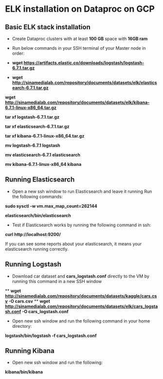 # ELK installation on Dataproc on GCP

## Basic ELK stack installation
* Create Dataproc clusters with at least **100 GB** space with **16GB ram**

* Run below commands in your SSH terminal of your Master node in order:

 * **wget https://artifacts.elastic.co/downloads/logstash/logstash-6.7.1.tar.gz**
 * **wget http://sinamedialab.com/repository/documents/datasets/elk/elasticsearch-6.7.1.tar.gz**

**wget http://sinamedialab.com/repository/documents/datasets/elk/kibana-6.7.1-linux-x86_64.tar.gz**

**tar xf logstash-6.7.1.tar.gz**

**tar xf elasticsearch-6.7.1.tar.gz**

**tar xf kibana-6.7.1-linux-x86_64.tar.gz**

**mv logstash-6.7.1 logstash**

**mv elasticsearch-6.7.1 elasticsearch**

**mv kibana-6.7.1-linux-x86_64 kibana**


## Running Elasticsearch
* Open a new ssh window to run Elasticsearch and leave it running
Run the following commands:

**sudo sysctl -w vm.max_map_count=262144**

**elasticsearch/bin/elasticsearch**

* Test if Elasticsearch works by running the following command in ssh:

**curl http://localhost:9200/**

If you can see some reports about your elasticsearch, it means your elasticsearch running correctly.

## Running Logstash
* Download car dataset and **cars_logstash.conf** directly to the VM by running this command in a new SSH window

** **wget http://sinamedialab.com/repository/documents/datasets/kaggle/cars.csv -O cars.csv**
** **wget http://sinamedialab.com/repository/documents/datasets/elk/cars_logstash.conf -O cars_logstash.conf**

* Open new ssh window and run the following command in your home directory:

**logstash/bin/logstash -f  cars_logstash.conf**

## Running Kibana
* Open new ssh window and run the following:

**kibana/bin/kibana**

